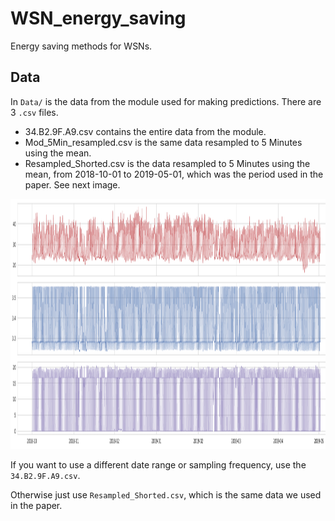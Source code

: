# WSN_energy_saving
Energy saving methods for WSNs.

## Data

In `Data/` is the data from the module used for making predictions.  There are 3 `.csv` files.

- 34.B2.9F.A9.csv contains the entire data from the module.
- Mod_5Min_resampled.csv is the same data resampled to 5 Minutes using the mean.
- Resampled_Shorted.csv is the data resampled to 5 Minutes using the mean, from 2018-10-01 to 2019-05-01, which was the period used in the paper. See next image.

<img src="Images/Measures_from_sensors.png" width="1200" height="400">

If you want to use a different date range or sampling frequency, use the `34.B2.9F.A9.csv`. 

Otherwise just use `Resampled_Shorted.csv`, which is the same data we used in the paper.

